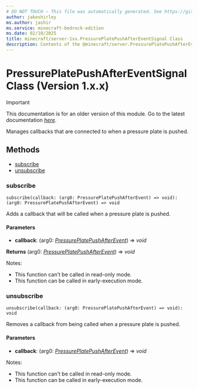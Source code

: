 ```yaml
---
# DO NOT TOUCH — This file was automatically generated. See https://github.com/mojang/minecraftapidocsgenerator to modify descriptions, examples, etc.
author: jakeshirley
ms.author: jashir
ms.service: minecraft-bedrock-edition
ms.date: 02/10/2025
title: minecraft/server-1xx.PressurePlatePushAfterEventSignal Class
description: Contents of the @minecraft/server.PressurePlatePushAfterEventSignal class (Version 1.x.x).
---
```

# PressurePlatePushAfterEventSignal Class (Version 1.x.x)

> [!IMPORTANT]
> This documentation is for an older version of this module. Go to the latest documentation [*here*](../../../scriptapi/minecraft/server/PressurePlatePushAfterEventSignal.md).

Manages callbacks that are connected to when a pressure plate is pushed.

## Methods
- [subscribe](#subscribe)
- [unsubscribe](#unsubscribe)

### **subscribe**
`
subscribe(callback: (arg0: PressurePlatePushAfterEvent) => void): (arg0: PressurePlatePushAfterEvent) => void
`

Adds a callback that will be called when a pressure plate is pushed.

#### **Parameters**
- **callback**: (arg0: [*PressurePlatePushAfterEvent*](PressurePlatePushAfterEvent.md)) => *void*

**Returns** (arg0: [*PressurePlatePushAfterEvent*](PressurePlatePushAfterEvent.md)) => *void*
  
Notes:
- This function can't be called in read-only mode.
- This function can be called in early-execution mode.

### **unsubscribe**
`
unsubscribe(callback: (arg0: PressurePlatePushAfterEvent) => void): void
`

Removes a callback from being called when a pressure plate is pushed.

#### **Parameters**
- **callback**: (arg0: [*PressurePlatePushAfterEvent*](PressurePlatePushAfterEvent.md)) => *void*
  
Notes:
- This function can't be called in read-only mode.
- This function can be called in early-execution mode.
